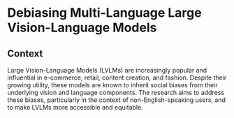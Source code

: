 # Debiasing Multi-Language Large Vision-Language Models

## Context

Large Vision-Language Models (LVLMs) are increasingly popular and influential in e-commerce, retail, content creation, and fashion. Despite their growing utility, these models are known to inherit social biases from their underlying vision and language components. The research aims to address these biases, particularly in the context of non-English-speaking users, and to make LVLMs more accessible and equitable.
